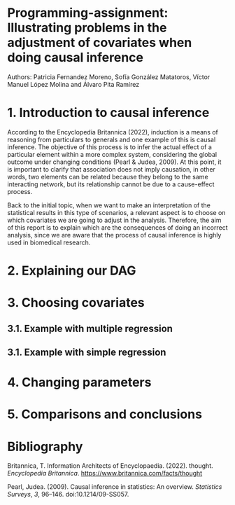 # Programming-assignment: Illustrating problems in the adjustment of covariates when doing causal inference
Authors: Patricia Fernandez Moreno, Sofía González Matatoros, Víctor Manuel López Molina and Álvaro Pita Ramírez

# 1. Introduction to causal inference
According to the Encyclopedia Britannica (2022), induction is a means of reasoning from particulars to generals and one example of this is causal inference. The objective of this process is to infer the actual effect of a particular element within a more complex system, considering the global outcome under changing conditions (Pearl & Judea, 2009). At this point, it is important to clarify that association does not imply causation, in other words, two elements can be related because they belong to the same interacting network, but its relationship cannot be due to a cause-effect process.

Back to the initial topic, when we want to make an interpretation of the statistical results in this type of scenarios, a relevant aspect is to choose on which covariates we are going to adjust in the analysis. Therefore, the aim of this report is to explain which are the consequences of doing an incorrect analysis, since we are aware that the process of causal inference is highly used in biomedical research.

# 2. Explaining our DAG

# 3. Choosing covariates

## 3.1. Example with multiple regression

## 3.1. Example with simple regression

# 4. Changing parameters


# 5. Comparisons and conclusions

# Bibliography
Britannica, T. Information Architects of Encyclopaedia. (2022). thought. *Encyclopedia Britannica*. https://www.britannica.com/facts/thought

Pearl, Judea. (2009). Causal inference in statistics: An overview. *Statistics Surveys*, *3*, 96–146. doi:10.1214/09-SS057.
